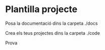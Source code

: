 # Plantilla projecte

Posa la documentació dins la carpeta ./docs

Crea els teus projectes dins la carpeta ./code

Prova
